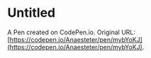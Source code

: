 # Untitled

A Pen created on CodePen.io. Original URL: [https://codepen.io/Anaesteter/pen/mybYoKJ](https://codepen.io/Anaesteter/pen/mybYoKJ).

